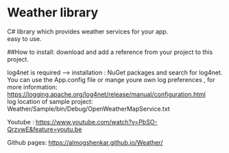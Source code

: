 # Weather library
C# library which provides weather services for your app.<br>
easy to use.

##How to install:
download and add a reference from your project to this project.

log4net is required --> installation : NuGet packages and search for log4net.
You can use the App.config file or mange youre own log preferences , for more information:
https://logging.apache.org/log4net/release/manual/configuration.html<br>
log location of sample project: Weather/Sample/bin/Debug/OpenWeatherMapService.txt

Youtube :
https://www.youtube.com/watch?v=PbSO-QrzvwE&feature=youtu.be <br>

Github pages:
https://almogshenkar.github.io/Weather/
